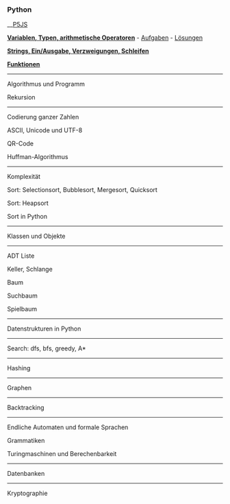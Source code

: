 ### Python

__[P5JS](./P5JS/part_a/part_a.html)

__[Variablen, Typen, arithmetische Operatoren](https://github.com/ktheu/KursNotebooks/blob/master/010_grundlagen.ipynb)__ -
[Aufgaben](Musteraufgaben/010_grundlagen.pdf) - [Lösungen](Musteraufgaben/010_grundlagen_L.pdf)


__[Strings, Ein/Ausgabe, Verzweigungen, Schleifen](https://github.com/ktheu/KursNotebooks/blob/master/020_schleifen.ipynb)__

__[Funktionen](https://github.com/ktheu/KursNotebooks/blob/master/030_funktionen.ipynb)__

------------------------------------

Algorithmus und Programm

Rekursion  

--------------------------------------------------

Codierung ganzer Zahlen

ASCII, Unicode und UTF-8

QR-Code

Huffman-Algorithmus

------------------------------------------------

Komplexität

Sort: Selectionsort, Bubblesort, Mergesort, Quicksort

Sort: Heapsort

Sort in Python

------------------------------------------------

Klassen und Objekte

-----------------------------------------------

ADT Liste

Keller, Schlange

Baum

Suchbaum

Spielbaum

-----------------------------------------------

Datenstrukturen in Python

------------------------------------------------

Search: dfs, bfs, greedy, A*

-------------------------------------------------

Hashing

-------------------------------------------------

Graphen

-------------------------------------------------

Backtracking

-------------------------------------------------

Endliche Automaten und formale Sprachen

Grammatiken

Turingmaschinen und Berechenbarkeit

--------------------------------------------------

Datenbanken

---------------------------------------------------

Kryptographie
